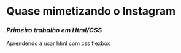 # **Quase mimetizando o Instagram**

### _Primeiro trabalho em Html/CSS_

Aprendendo a usar html com css flexbox